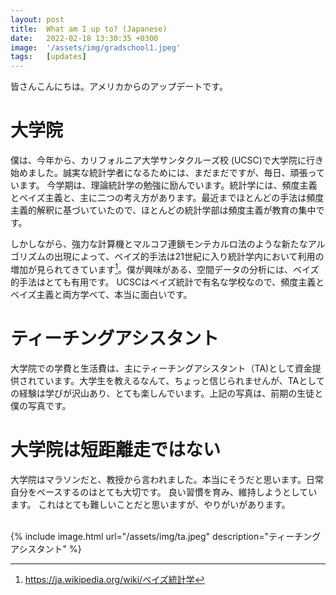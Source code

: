 ```yaml
---
layout: post
title:  What am I up to? (Japanese)
date:   2022-02-18 13:30:35 +0300
image:  '/assets/img/gradschool1.jpeg'
tags:   [updates]
---
```

皆さんこんにちは。アメリカからのアップデートです。

# 大学院
僕は、今年から、カリフォルニア大学サンタクルーズ校 (UCSC)で大学院に行き始めました。誠実な統計学者になるためには、まだまだですが、毎日、頑張っています。
今学期は、理論統計学の勉強に励んでいます。統計学には、頻度主義とベイズ主義と、主に二つの考え方があります。最近までほとんどの手法は頻度主義的解釈に基づいていたので、ほとんどの統計学部は頻度主義が教育の集中です。

しかしながら、強力な計算機とマルコフ連鎖モンテカルロ法のような新たなアルゴリズムの出現によって、ベイズ的手法は21世紀に入り統計学内において利用の増加が見られてきています[^1]。僕が興味がある、空間データの分析には、ベイズ的手法はとても有用です。 UCSCはベイズ統計で有名な学校なので、頻度主義とベイズ主義と両方学べて、本当に面白いです。

# ティーチングアシスタント
大学院での学費と生活費は、主にティーチングアシスタント（TA)として資金提供されています。大学生を教えるなんて、ちょっと信じられませんが、TAとしての経験は学びが沢山あり、とても楽しんでいます。上記の写真は、前期の生徒と僕の写真です。

# 大学院は短距離走ではない
大学院はマラソンだと、教授から言われました。本当にそうだと思います。日常自分をペースするのはとても大切です。
良い習慣を育み、維持しようとしています。 これはとても難しいことだと思いますが、やりがいがあります。

[^1]: https://ja.wikipedia.org/wiki/ベイズ統計学


<br />
{% include image.html url="/assets/img/ta.jpeg" description="ティーチングアシスタント" %}
